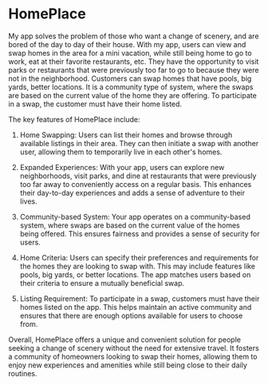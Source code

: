 # HomePlace
My app solves the problem of those who want a change of scenery, and are bored of the day to day of their house. With my app, users can view and swap homes in the area for a mini vacation, while still being home to go to work, eat at their favorite restaurants, etc. They have the opportunity to visit parks or restaurants that were previously too far to go to because they were not in the neighborhood. Customers can swap homes that have pools, big yards, better locations. It is a community type of system, where the swaps are based on the current value of the home they are offering. To participate in a swap, the customer must have their home listed.

The key features of HomePlace include:

1. Home Swapping: Users can list their homes and browse through available listings in their area. They can then initiate a swap with another user, allowing them to temporarily live in each other's homes.

2. Expanded Experiences: With your app, users can explore new neighborhoods, visit parks, and dine at restaurants that were previously too far away to conveniently access on a regular basis. This enhances their day-to-day experiences and adds a sense of adventure to their lives.

3. Community-based System: Your app operates on a community-based system, where swaps are based on the current value of the homes being offered. This ensures fairness and provides a sense of security for users.

4. Home Criteria: Users can specify their preferences and requirements for the homes they are looking to swap with. This may include features like pools, big yards, or better locations. The app matches users based on their criteria to ensure a mutually beneficial swap.

5. Listing Requirement: To participate in a swap, customers must have their homes listed on the app. This helps maintain an active community and ensures that there are enough options available for users to choose from.

Overall, HomePlace offers a unique and convenient solution for people seeking a change of scenery without the need for extensive travel. It fosters a community of homeowners looking to swap their homes, allowing them to enjoy new experiences and amenities while still being close to their daily routines.
